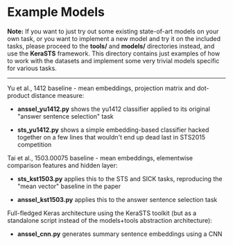Example Models
==============

**Note:** If you want to just try out some existing state-of-art models on
your own task, or you want to implement a new model and try it on the included
tasks, please proceed to the **tools/** and **models/** directories instead,
and use the **KeraSTS** framework.  This directory contains just examples of
how to work with the datasets and implement some very trivial models specific
for various tasks.

----

Yu et al., 1412 baseline - mean embeddings, projection matrix and dot-product
distance measure:

  * **anssel_yu1412.py** shows the yu1412 classifier applied to its original
    "answer sentence selection" task

  * **sts_yu1412.py** shows a simple embedding-based classifier hacked
    together on a few lines that wouldn't end up dead last in STS2015
    competition

Tai et al., 1503.00075 baseline - mean embeddings, elementwise comparison
features and hidden layer:

  * **sts_kst1503.py** applies this to the STS and SICK tasks, reproducing
    the "mean vector" baseline in the paper

  * **anssel_kst1503.py** applies this to the answer sentence selection task

Full-fledged Keras architecture using the KeraSTS toolkit (but as
a standalone script instead of the models+tools abstraction architecture):

  * **anssel_cnn.py** generates summary sentence embeddings using a CNN
